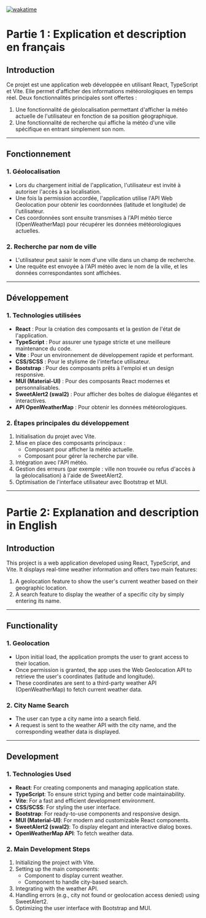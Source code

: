 [![wakatime](https://wakatime.com/badge/user/018c21c3-001e-4fd3-93ef-f7f9ec6d1fdb/project/28fea486-142c-450d-91b1-c6ab8e71dc14.svg)](https://wakatime.com/badge/user/018c21c3-001e-4fd3-93ef-f7f9ec6d1fdb/project/28fea486-142c-450d-91b1-c6ab8e71dc14)
# Partie 1 : Explication et description en français

## Introduction
Ce projet est une application web développée en utilisant React, TypeScript et Vite. Elle permet d'afficher des informations météorologiques en temps réel. Deux fonctionnalités principales sont offertes :

1. Une fonctionnalité de géolocalisation permettant d'afficher la météo actuelle de l'utilisateur en fonction de sa position géographique.
2. Une fonctionnalité de recherche qui affiche la météo d'une ville spécifique en entrant simplement son nom.

---

## Fonctionnement

### 1. Géolocalisation
- Lors du chargement initial de l'application, l'utilisateur est invité à autoriser l'accès à sa localisation.
- Une fois la permission accordée, l'application utilise l'API Web Geolocation pour obtenir les coordonnées (latitude et longitude) de l'utilisateur.
- Ces coordonnées sont ensuite transmises à l'API météo tierce (OpenWeatherMap) pour récupérer les données météorologiques actuelles.

### 2. Recherche par nom de ville
- L'utilisateur peut saisir le nom d'une ville dans un champ de recherche.
- Une requête est envoyée à l'API météo avec le nom de la ville, et les données correspondantes sont affichées.

---

## Développement

### 1. Technologies utilisées
- **React** : Pour la création des composants et la gestion de l'état de l'application.
- **TypeScript** : Pour assurer une typage stricte et une meilleure maintenance du code.
- **Vite** : Pour un environnement de développement rapide et performant.
- **CSS/SCSS** : Pour le stylisme de l'interface utilisateur.
- **Bootstrap** : Pour des composants prêts à l'emploi et un design responsive.
- **MUI (Material-UI)** : Pour des composants React modernes et personnalisables.
- **SweetAlert2 (swal2)** : Pour afficher des boîtes de dialogue élégantes et interactives.
- **API OpenWeatherMap** : Pour obtenir les données météorologiques.

### 2. Étapes principales du développement
1. Initialisation du projet avec Vite.
2. Mise en place des composants principaux :
   - Composant pour afficher la météo actuelle.
   - Composant pour gérer la recherche par ville.
3. Intégration avec l'API météo.
4. Gestion des erreurs (par exemple : ville non trouvée ou refus d'accès à la géolocalisation) à l'aide de SweetAlert2.
5. Optimisation de l'interface utilisateur avec Bootstrap et MUI.

---

# Partie 2: Explanation and description in English

## Introduction
This project is a web application developed using React, TypeScript, and Vite. It displays real-time weather information and offers two main features:

1. A geolocation feature to show the user's current weather based on their geographic location.
2. A search feature to display the weather of a specific city by simply entering its name.

---

## Functionality

### 1. Geolocation
- Upon initial load, the application prompts the user to grant access to their location.
- Once permission is granted, the app uses the Web Geolocation API to retrieve the user's coordinates (latitude and longitude).
- These coordinates are sent to a third-party weather API (OpenWeatherMap) to fetch current weather data.

### 2. City Name Search
- The user can type a city name into a search field.
- A request is sent to the weather API with the city name, and the corresponding weather data is displayed.

---

## Development

### 1. Technologies Used
- **React**: For creating components and managing application state.
- **TypeScript**: To ensure strict typing and better code maintainability.
- **Vite**: For a fast and efficient development environment.
- **CSS/SCSS**: For styling the user interface.
- **Bootstrap**: For ready-to-use components and responsive design.
- **MUI (Material-UI)**: For modern and customizable React components.
- **SweetAlert2 (swal2)**: To display elegant and interactive dialog boxes.
- **OpenWeatherMap API**: To fetch weather data.

### 2. Main Development Steps
1. Initializing the project with Vite.
2. Setting up the main components:
   - Component to display current weather.
   - Component to handle city-based search.
3. Integrating with the weather API.
4. Handling errors (e.g., city not found or geolocation access denied) using SweetAlert2.
5. Optimizing the user interface with Bootstrap and MUI.

